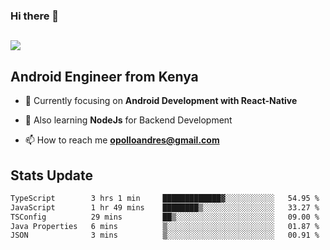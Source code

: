 ### Hi there 👋
<h2 align="left"><img src="https://readme-typing-svg.herokuapp.com?color='blue'&lines=I'm+Andrew+Opollo😊;Welcome+to+my+Github😜"> </h2>

## Android Engineer from Kenya


- 🌱 Currently focusing on **Android Development with React-Native**

- 🔭 Also learning **NodeJs** for Backend Development

- 📫 How to reach me **opolloandres@gmail.com**


## Stats Update
<!--START_SECTION:waka-->

```txt
TypeScript        3 hrs 1 min     █████████████▓░░░░░░░░░░░   54.95 %
JavaScript        1 hr 49 mins    ████████▒░░░░░░░░░░░░░░░░   33.27 %
TSConfig          29 mins         ██▒░░░░░░░░░░░░░░░░░░░░░░   09.00 %
Java Properties   6 mins          ▒░░░░░░░░░░░░░░░░░░░░░░░░   01.87 %
JSON              3 mins          ▒░░░░░░░░░░░░░░░░░░░░░░░░   00.91 %
```

<!--END_SECTION:waka-->


